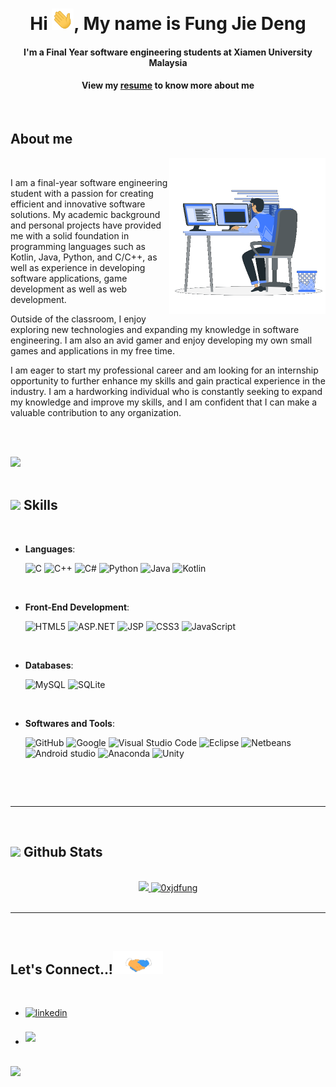 
<div align="center">
<h1 align="center">Hi <img width="35" src="https://github.com/1999AZZAR/1999AZZAR/blob/main/resources/img/waving.gif">, My name is Fung Jie Deng</h1>
<h4 align="center">I'm a Final Year software engineering students at Xiamen University Malaysia</h4>
<h4>View my <a href="" target="_blank">resume</a> to know more about me</h4>
</div>

<br>



	
## **About me**

<picture> <img align="right" src="https://github.com/jdfung/jdfung/blob/main/Right_Side.gif" width = 250px></picture>

<br>

<p aligned="justify">I am a final-year software engineering student with a passion for creating efficient and innovative software solutions. My academic background and personal projects have provided me with a solid foundation in programming languages such as Kotlin, Java, Python, and C/C++, as well as experience in developing software applications, game development as well as web development.</p>

<p aligned="justify">Outside of the classroom, I enjoy exploring new technologies and expanding my knowledge in software engineering. I am also an avid gamer and enjoy developing my own small games and applications in my free time.</p>

<p aligned="justify">I am eager to start my professional career and am looking for an internship opportunity to further enhance my skills and gain practical experience in the industry. I am a hardworking individual who is constantly seeking to expand my knowledge and improve my skills, and I am confident that I can make a valuable contribution to any organization.</p>

<br><br>

<img src="https://user-images.githubusercontent.com/73097560/115834477-dbab4500-a447-11eb-908a-139a6edaec5c.gif"><br><br>

## <img src="https://media2.giphy.com/media/QssGEmpkyEOhBCb7e1/giphy.gif?cid=ecf05e47a0n3gi1bfqntqmob8g9aid1oyj2wr3ds3mg700bl&rid=giphy.gif" width ="25"><b> Skills</b>
<br>

<p align="center">

- **Languages**:
    
    ![C](https://img.shields.io/badge/C%20-%232370ED.svg?style=for-the-badge&logo=c&logoColor=white)
    ![C++](https://img.shields.io/badge/C++%20-%2300599C.svg?style=for-the-badge&logo=c%2B%2B&logoColor=white)
    ![C#](https://img.shields.io/badge/C%23-239120?style=for-the-badge&logo=c-sharp&logoColor=white)
    ![Python](https://img.shields.io/badge/Python%20-%2314354C.svg?style=for-the-badge&logo=python&logoColor=white)
    ![Java](https://img.shields.io/badge/Java-ED8B00?style=for-the-badge&logo=java&logoColor=white)
    ![Kotlin](https://img.shields.io/badge/Kotlin-0095D5?&style=for-the-badge&logo=kotlin&logoColor=white)

<br>   
    
- **Front-End Development**:

   ![HTML5](https://img.shields.io/badge/HTML5%20-%23E34F26.svg?style=for-the-badge&logo=html5&logoColor=white)
   ![ASP.NET](https://img.shields.io/badge/.NET-5C2D91?style=for-the-badge&logo=.net&logoColor=white)
   ![JSP](https://img.shields.io/badge/-JSP-5C2D91?style=for-the-badge&logo=&logoColor=blue)
   ![CSS3](https://img.shields.io/badge/CSS%20-%231572B6.svg?style=for-the-badge&logo=css3&logoColor=white)
   ![JavaScript](https://img.shields.io/badge/JavaScript%20-%23F7DF1E.svg?style=for-the-badge&logo=javascript&logoColor=black)
	
<br>   
    
- **Databases**:
	
	![MySQL](https://img.shields.io/badge/mysql-%2300f.svg?style=for-the-badge&logo=mysql&logoColor=white)
	![SQLite](https://img.shields.io/badge/sqlite-%2307405e.svg?style=for-the-badge&logo=sqlite&logoColor=white)
    
<br>

- **Softwares and Tools**:

    ![GitHub](https://img.shields.io/badge/github-%23121011.svg?style=for-the-badge&logo=github&logoColor=white)
    ![Google](https://img.shields.io/badge/google-%234285F4.svg?style=for-the-badge&logo=google&logoColor=white)
    ![Visual Studio Code](https://img.shields.io/badge/Visual%20Studio%20Code-0078d7.svg?style=for-the-badge&logo=visual-studio-code&logoColor=white)
    ![Eclipse](https://img.shields.io/badge/Eclipse-2C2255?style=for-the-badge&logo=eclipse&logoColor=white) 
    ![Netbeans](https://img.shields.io/badge/apache%20netbeans-1B6AC6?style=for-the-badge&logo=apache%20netbeans%20IDE&logoColor=white)
    ![Android studio](https://img.shields.io/badge/Android_Studio-3DDC84?style=for-the-badge&logo=android-studio&logoColor=white)
    ![Anaconda](https://img.shields.io/badge/Anaconda-%2344A833.svg?style=for-the-badge&logo=anaconda&logoColor=white)
    ![Unity](https://img.shields.io/badge/Unity-100000?style=for-the-badge&logo=unity&logoColor=white)

<br>

</p>

<br>

-----

<br>


## <img src="https://media.giphy.com/media/iY8CRBdQXODJSCERIr/giphy.gif" width="35"><b> Github Stats </b>
<br>

<div align="center">

<a href="https://github.com/jdfung/">
  <img src="https://github-readme-stats.vercel.app/api?username=jdfung&include_all_commits=true&count_private=true&show_icons=true&line_height=20&title_color=7A7ADB&icon_color=2234AE&text_color=D3D3D3&bg_color=0,000000,130F40" width="450"/>
  <img src="https://github-readme-stats.vercel.app/api/top-langs?username=jdfung&show_icons=true&locale=en&layout=compact&line_height=20&title_color=7A7ADB&icon_color=2234AE&text_color=D3D3D3&bg_color=0,000000,130F40" width="375"  alt="0xjdfung"/>

</a>
</div>

<br>

-----

<br>

## <b> Let's Connect..!</b><img src="https://github.com/0xAbdulKhalid/0xAbdulKhalid/raw/main/assets/mdImages/handshake.gif" width ="80">
<br>
<div align='left'>

<ul>

<li>
<a href="https://www.linkedin.com/in/jie-deng-fung-1816771a8/" target="_blank">
<img src="https://img.shields.io/badge/linkedin:  FungJieDeng-%2300acee.svg?color=405DE6&style=for-the-badge&logo=linkedin&logoColor=white" alt=linkedin style="margin-bottom: 5px;"/>
</a>
</li>

<br>

<li>
<a href="mailto:fungjiedeng1027@gmail.com" target="_blank">
<img src="https://img.shields.io/badge/gmail:  fungjiedeng1027@gmail.com-%23EA4335.svg?style=for-the-badge&logo=gmail&logoColor=white" t=mail style="margin-bottom: 5px;" />
</a>
</li>
	
</ul>
</div>

<br>
<img src="https://user-images.githubusercontent.com/73097560/115834477-dbab4500-a447-11eb-908a-139a6edaec5c.gif">
<br>

